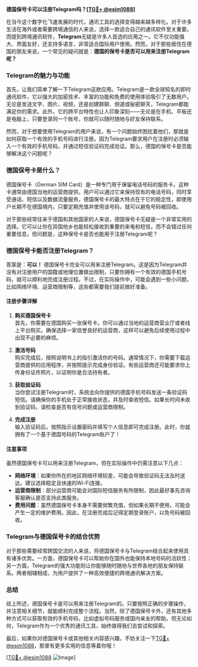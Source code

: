 **德国保号卡可以注册Telegram吗？[[TG💪+ @esim1088](https://t.me/s/esim1088)]**

在当今这个数字化飞速发展的时代，通讯工具的选择变得越来越多样化。对于许多生活在海外或者需要跨境通信的人来说，选择一款适合自己的通讯软件至关重要。而提到跨境通讯软件，**Telegram**无疑是许多人首选的应用之一。它不仅功能强大、界面友好，还支持多语言，非常适合国际用户使用。然而，对于那些居住在德国的朋友来说，一个常见的疑问就是：**德国的保号卡是否可以用来注册Telegram呢？**

### Telegram的魅力与功能

首先，让我们简单了解一下Telegram这款应用。Telegram是一款全球知名的即时通讯软件，它以强大的加密技术、丰富的功能和免费的使用体验吸引了无数用户。无论是发送文字、图片、视频，还是创建群聊、频道或秘密聊天，Telegram都能满足你的需求。此外，它的跨平台特性也让人印象深刻——无论是在手机、平板还是电脑上，只要登录同一个账号，你就可以随时随地与好友保持联系。

然而，对于想要使用Telegram的用户来说，有一个问题始终困扰着他们，那就是如何获取一个有效的手机号码进行注册。因为Telegram要求用户在注册时必须输入一个有效的手机号码，并通过短信验证码完成验证。那么，德国的保号卡是否能够解决这个问题呢？

### 德国保号卡是什么？

德国保号卡（German SIM Card）是一种专门用于保留电话号码的服务卡。这种卡通常由德国当地的运营商提供，用户可以通过它来保持现有的电话号码，同时享受通话、短信以及数据流量服务。德国保号卡的最大特点在于它的稳定性，即使用户长期不在德国境内，只要定期充值并使用该号码，就可以避免号码被回收。

对于那些经常往来于德国和其他国家的人来说，德国保号卡无疑是一个非常实用的选择。它可以让你在异国他乡也能轻松接收到重要的来电和短信，而不会错过任何重要信息。但问题是，这种保号卡是否也能用于注册Telegram呢？

### 德国保号卡能否注册Telegram？

答案是：**可以！** 德国保号卡完全可以用来注册Telegram。这是因为Telegram并没有对注册用户的国籍或地理位置做出限制，只要你拥有一个有效的德国手机号码，就可以顺利地完成注册过程。不过，在实际操作中，可能会遇到一些小问题，比如网络环境、运营商限制等，这些都需要我们提前做好准备。

#### 注册步骤详解

1. **购买德国保号卡**  
   首先，你需要在德国购买一张保号卡。你可以通过当地的运营商营业厅或者线上平台购买。确保选择一家信誉良好的运营商，这样可以避免后续使用过程中出现不必要的麻烦。

2. **激活号码**  
   购买完成后，按照说明书上的指引激活你的号码。通常情况下，你需要下载运营商提供的应用程序，并按照提示完成身份验证。有些运营商还可能要求你上传身份证件照片，以证明你是合法持有者。

3. **获取验证码**  
   当你尝试注册Telegram时，系统会向你提供的德国手机号码发送一条验证码短信。请确保你的手机处于正常接收状态，并及时查收短信。如果长时间未收到验证码，请检查是否有信号问题或运营商限制。

4. **完成注册**  
   输入验证码后，按照指示设置密码并填写个人信息即可完成注册。此时，你就拥有了一个基于德国号码的Telegram账户了！

#### 注意事项

虽然德国保号卡可以用来注册Telegram，但在实际操作中仍需注意以下几点：

- **网络环境**：如果你所在的地区网络环境较差，可能会导致验证码无法及时送达。建议选择稳定且快速的Wi-Fi连接。
- **运营商限制**：部分运营商可能会对国际短信服务有所限制，因此最好事先咨询客服确认是否支持此类服务。
- **费用问题**：虽然德国保号卡本身不需要频繁充值，但如果长期不使用，可能会产生一定的维护费用。因此，在注册完成后记得定期登录账户，以免号码被回收。

### Telegram与德国保号卡的结合优势

对于那些需要经常跨国交流的人来说，将德国保号卡与Telegram结合起来使用具有诸多优势。一方面，德国保号卡可以帮助你在国外也能保持本地号码的活跃性；另一方面，Telegram的强大功能则让你能够随时随地与世界各地的朋友保持联系。两者相辅相成，为用户提供了一种高效便捷的跨境通讯解决方案。

### 总结

综上所述，德国保号卡是可以用来注册Telegram的。只要按照正确的步骤操作，并注意相关细节，就能顺利完成整个流程。当然，除了德国保号卡外，还有其他多种方式可以获取有效的手机号码，比如虚拟号码服务或国内亲友的帮助。但无论如何，Telegram作为一个优秀的通讯工具，始终值得我们去尝试和探索。

最后，如果你对德国保号卡或其他相关内容感兴趣，不妨关注一下[TG💪+ @esim1088](https://t.me/s/esim1088)，那里有更多实用的信息等着你哦！

[[TG💪+ @esim1088](https://t.me/s/esim1088) ![Image](https://i.postimg.cc/4NQfJmqS/Snipaste-2025-05-13-00-14-12.png)]